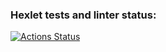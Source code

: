### Hexlet tests and linter status:
[![Actions Status](https://github.com/VladStesh/frontend-project-44/actions/workflows/hexlet-check.yml/badge.svg)](https://github.com/VladStesh/frontend-project-44/actions)